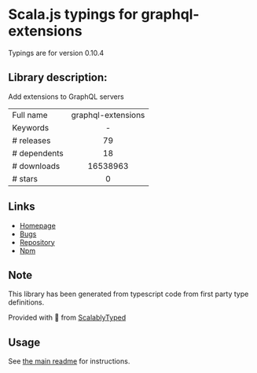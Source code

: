 
# Scala.js typings for graphql-extensions

Typings are for version 0.10.4

## Library description:
Add extensions to GraphQL servers

|                    |                 |
| ------------------ | :-------------: |
| Full name          | graphql-extensions |
| Keywords           | - |
| # releases         | 79 |
| # dependents       | 18 |
| # downloads        | 16538963 |
| # stars            | 0 |

## Links
- [Homepage](https://github.com/apollographql/graphql-extensions#readme)
- [Bugs](https://github.com/apollographql/graphql-extensions/issues)
- [Repository](https://github.com/apollographql/graphql-extensions)
- [Npm](https://www.npmjs.com/package/graphql-extensions)
    


## Note
This library has been generated from typescript code from first party type definitions.

Provided with :purple_heart: from [ScalablyTyped](https://github.com/oyvindberg/ScalablyTyped)

## Usage
See [the main readme](../../readme.md) for instructions.


